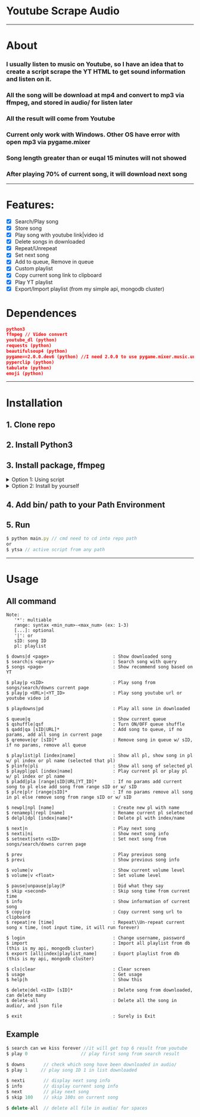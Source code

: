 # **Youtube Scrape Audio**

<hr>

# About
### I usually listen to music on Youtube, so I have an idea that to create a script scrape the YT HTML to get sound information and listen on it.
### All the song will be download at mp4 and convert to mp3 via ffmpeg, and stored in audio/ for listen later
### All the result will come from Youtube
### Current only work with Windows. Other OS have error with open mp3 via pygame.mixer
### Song length greater than or euqal 15 minutes will not showed
### After playing 70% of current song, it will download next song
<hr>

# Features:
- [x] Search/Play song
- [x] Store song
- [x] Play song with youtube link|video id
- [x] Delete songs in downloaded
- [x] Repeat/Unrepeat
- [x] Set next song
- [x] Add to queue, Remove in queue
- [x] Custom playlist
- [x] Copy current song link to clipboard
- [x] Play YT playlist
- [x] Export/Import playlist (from my simple api, mongodb cluster)

# Dependences
```json
python3
ffmpeg // Video convert
youtube_dl (python)
requests (python)
beautifulsoup4 (python)
pygame==2.0.0.dev6 (python) //I need 2.0.0 to use pygame.mixer.music.unload()
pyperclip (python)
tabulate (python)
emoji (python)
```
<hr>

# Installation

## 1. Clone repo
## 2. Install Python3

## 3. Install package, ffmpeg
<details>
    <summary>Option 1: Using script</summary>
<p>

## - Double-click `install.bat`
```js
This script will do:
    - Extract ffmpeg in bin/ base on your OS 32bit or 64bit
    - Create virtualenv (optional)
    - Install python package
```

</p>
</details>

<details>
    <summary>Option 2: Install by yourself</summary>
<p>

```js
// This is optional
use 'virtualenv' for easy delete later
$ pip install virtualenv
// Go to repo folder
// Create a virtual enviroment for python with name 'env'
$ virtualenv env
// active virtualenv
$ env\Script\activate
// If you command promt show (env) on the first, it worker
// Example: 
$ (env) D:\project\youtube-scrape-audio> _
```
## - Install python package
```js
$ pip install -r requirements.txt
``` 
## - Extract ffmpeg in bin/
```js
Choose which version base on your OS 32/64bit
Then extract it
```

</p>
</details>

## 4. Add bin/ path to your Path Environment

## 5. Run
```js
$ python main.py // cmd need to cd into repo path
or
$ ytsa // active script from any path
```

<hr>

# Usage
## All command
```
Note:
   '*': multiable
   range: syntax <min_num>-<max_num> (ex: 1-3)
   [...]: optional
   '|': or
   sID: song ID
   pl: playlist

$ downs|d <page>                        : Show downloaded song
$ search|s <query>                      : Search song with query
$ songs <page>                          : Show recommend song based on YT

$ play|p <sID>                          : Play song from songs/search/downs current page
$ play|p <URL>|<YT_ID>                  : Play song youtube url or youtube video id

$ playdowns|pd                          : Play all sone in downloaded

$ queue|q                               : Show current queue
$ qshuffle|qsf                          : Turn ON/OFF queue shuffle
$ qadd|qa [sID|URL]*                    : Add song to queue, if no params, add all song in current page
$ qremove|qr [sID]*                     : Remove song in queue w/ sID, if no params, remove all queue

$ playlist|pl [index|name]              : Show all pl, show song in pl w/ pl index or pl name (selected that pl)
$ plinfo|pli                            : Show all song of selected pl
$ playpl|ppl [index|name]               : Play current pl or play pl w/ pl index or pl name
$ pladd|pla [range|sID|URL|YT_ID]*      : If no params add current song to pl else add song from range sID or w/ sID
$ plre|plr [range|sID]*                 : If no params remove all song in pl else remove song from range sID or w/ sID

$ newpl|npl [name]                      : Create new pl with name
$ renamepl|repl [name]                  : Rename current pl seletected
$ delpl|dpl [index|name]*               : Delete pl with index/name

$ next|n                                : Play next song
$ nexti|ni                              : Show next song info
$ setnext|setn <sID>                    : Set next song from songs/search/downs curren page

$ prev                                  : Play previous song
$ previ                                 : Show previous song info

$ volume|v                              : Show current volume level
$ volume|v <float>                      : Set volume level

$ pause|unpause|play|P                  : Did what they say
$ skip <second>                         : Skip song time from current time
$ info                                  : Show information of current song
$ copy|cp                               : Copy current song url to clipboard
$ repeat|re [time]                      : Repeat\\Un-repeat current song x time, (not input time, it will run forever)

$ login                                 : Change username, password
$ import                                : Import all playlist from db (this is my api, mongodb cluster)
$ export [all|index|playlist_name]      : Export playlist from db (this is my api, mongodb cluster)

$ cls|clear                             : Clear screen
$ usage                                 : Get usage
$ help|h                                : Show this

$ delete|del <sID> [sID]*               : Delete song from downloaded, can delete many
$ delete-all                            : Delete all the song in audio/, and json file

$ exit                                  : Surely is Exit
```
## Example
```js
$ search can we kiss forever //it will get top 6 result from youtube
$ play 0                    // play first song from search result
```

```js
$ downs       // check which song have been downloaded in audio/
$ play 1     // play song ID 1 in list downloaded
```
```js
$ nexti       // display next song info
$ info        // display current song info
$ next        // play next song
$ skip 100    // skip 100s on current song
```
```js
$ delete-all  // delete all file in audio/ for spaces
```